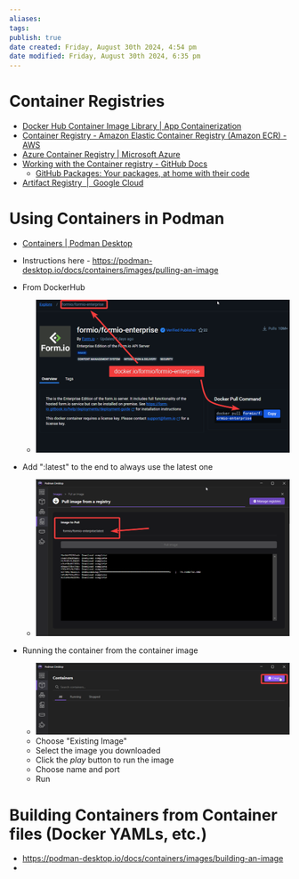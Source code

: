 ```yaml
---
aliases: 
tags: 
publish: true
date created: Friday, August 30th 2024, 4:54 pm
date modified: Friday, August 30th 2024, 6:35 pm
---
```


# Container Registries

- [Docker Hub Container Image Library | App Containerization](https://hub.docker.com/)
- [Container Registry - Amazon Elastic Container Registry (Amazon ECR) - AWS](https://aws.amazon.com/ecr/)
- [Azure Container Registry | Microsoft Azure](https://azure.microsoft.com/en-au/products/container-registry/)
- [Working with the Container registry - GitHub Docs](https://docs.github.com/en/packages/working-with-a-github-packages-registry/working-with-the-container-registry) 
	- [GitHub Packages: Your packages, at home with their code](https://github.com/features/packages) 
- [Artifact Registry  |  Google Cloud](https://cloud.google.com/artifact-registry)

# Using Containers in Podman

- [Containers | Podman Desktop](https://podman-desktop.io/docs/containers)


- Instructions here - https://podman-desktop.io/docs/containers/images/pulling-an-image
- From DockerHub
	- ![](_attachments/Podman%20Setup%20&%20Container%20Usage/IMG-20240830183521450.png)
- Add ":latest" to the end to always use the latest one
	- ![](_attachments/Podman%20Setup%20&%20Container%20Usage/IMG-20240830183521498.png)

- Running the container from the container image
	- ![](_attachments/Podman%20Setup%20&%20Container%20Usage/IMG-20240830183521540.png)
	- Choose "Existing Image"
	- Select the image you downloaded
	- Click the *play* button to run the image
	- Choose name and port
	- Run 

# Building Containers from Container files (Docker YAMLs, etc.)

- https://podman-desktop.io/docs/containers/images/building-an-image
- 